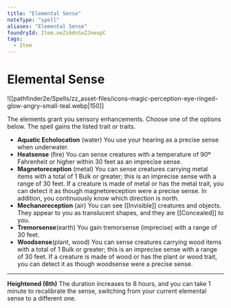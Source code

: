 ```yaml
---
title: "Elemental Sense"
noteType: "spell"
aliases: "Elemental Sense"
foundryId: Item.oeZi6dnSxZJnexpC
tags:
  - Item
---
```


# Elemental Sense
![[pathfinder2e/Spells/zz_asset-files/icons-magic-perception-eye-ringed-glow-angry-small-teal.webp|150]]

The elements grant you sensory enhancements. Choose one of the options below. The spell gains the listed trait or traits.

*   **Aquatic Echolocation** (water) You use your hearing as a precise sense when underwater.
*   **Heatsense** (fire) You can sense creatures with a temperature of 90º Fahrenheit or higher within 30 feet as an imprecise sense.
*   **Magnetoreception** (metal) You can sense creatures carrying metal items with a total of 1 Bulk or greater; this is an imprecise sense with a range of 30 feet. If a creature is made of metal or has the metal trait, you can detect it as though magnetoreception were a precise sense. In addition, you continuously know which direction is north.
*   **Mechanoreception** (air) You can see [[Invisible]] creatures and objects. They appear to you as translucent shapes, and they are [[Concealed]] to you.
*   **Tremorsense**(earth) You gain tremorsense (imprecise) with a range of 30 feet.
*   **Woodsense**(plant, wood) You can sense creatures carrying wood items with a total of 1 Bulk or greater; this is an imprecise sense with a range of 30 feet. If a creature is made of wood or has the plant or wood trait, you can detect it as though woodsense were a precise sense.

* * *

**Heightened (6th)** The duration increases to 8 hours, and you can take 1 minute to recalibrate the sense, switching from your current elemental sense to a different one.
